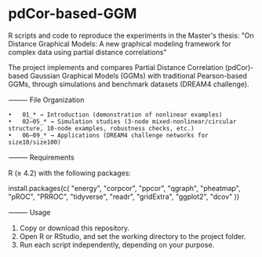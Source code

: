 # pdCor-based-GGM
R scripts and code to reproduce the experiments in the Master's thesis: "On Distance Graphical Models: A new graphical modeling framework for complex data using partial distance correlations"

The project implements and compares Partial Distance Correlation (pdCor)-based Gaussian Graphical Models (GGMs) with traditional Pearson-based GGMs, through simulations and benchmark datasets (DREAM4 challenge).

⸻
File Organization

	•	01_* → Introduction (demonstration of nonlinear examples)
	•	02–05_* → Simulation studies (3-node mixed-nonlinear/circular structure, 10-node examples, robustness checks, etc.)
	•	06–09_* → Applications (DREAM4 challenge networks for size10/size100)

⸻
Requirements

R (≥ 4.2) with the following packages:

install.packages(c(
  "energy", "corpcor", "ppcor", "qgraph", "pheatmap",
  "pROC", "PRROC", "tidyverse", "readr", "gridExtra",
  "ggplot2", "dcov"
))


⸻
Usage

1.	Copy or download this repository.
2.	Open R or RStudio, and set the working directory to the project folder.
3.	Run each script independently, depending on your purpose.

